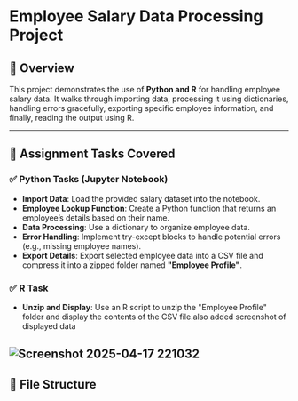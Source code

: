 # Employee Salary Data Processing Project

## 📄 Overview

This project demonstrates the use of **Python and R** for handling employee salary data. It walks through importing data, processing it using dictionaries, handling errors gracefully, exporting specific employee information, and finally, reading the output using R.

---

## 🧠 Assignment Tasks Covered

### ✅ Python Tasks (Jupyter Notebook)
- **Import Data**: Load the provided salary dataset into the notebook.
- **Employee Lookup Function**: Create a Python function that returns an employee’s details based on their name.
- **Data Processing**: Use a dictionary to organize employee data.
- **Error Handling**: Implement try-except blocks to handle potential errors (e.g., missing employee names).
- **Export Details**: Export selected employee data into a CSV file and compress it into a zipped folder named **"Employee Profile"**.

### ✅ R Task
- **Unzip and Display**: Use an R script to unzip the "Employee Profile" folder and display the contents of the CSV file.also added screenshot of displayed data


![Screenshot 2025-04-17 221032](https://github.com/user-attachments/assets/77d4e10c-81bf-48f0-ac8e-06066fd17a51)
---
## 💾 File Structure

